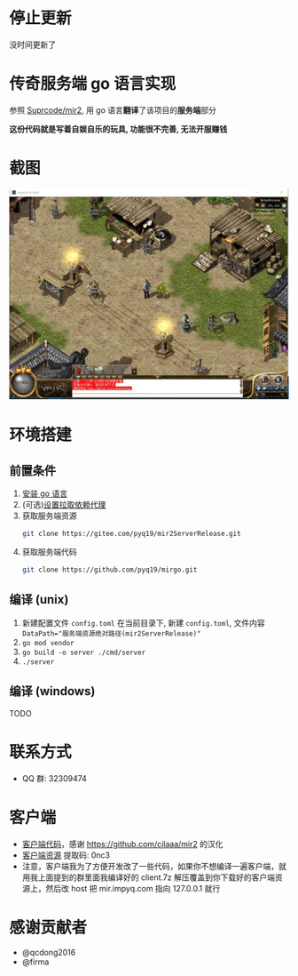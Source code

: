 # 停止更新

没时间更新了

# 传奇服务端 go 语言实现

参照 [Suprcode/mir2](https://github.com/Suprcode/mir2), 用 go 语言**翻译**了该项目的**服务端**部分

**这份代码就是写着自娱自乐的玩具, 功能很不完善, 无法开服赚钱**

# 截图

![image](./assets/img1.jpg)

# 环境搭建

## 前置条件

1. [安装 go 语言](http://docscn.studygolang.com/doc/install)
2. (可选)[设置拉取依赖代理](https://goproxy.io/zh/)
3. 获取服务端资源
   ```bash
   git clone https://gitee.com/pyq19/mir2ServerRelease.git
   ```
4. 获取服务端代码
   ```bash
   git clone https://github.com/pyq19/mirgo.git
   ```

## 编译 (unix)

1. 新建配置文件 `config.toml`
   在当前目录下, 新建 `config.toml`, 文件内容 `DataPath="服务端资源绝对路径(mir2ServerRelease)"`
2. `go mod vendor`
3. `go build -o server ./cmd/server`
4. `./server`

## 编译 (windows)

TODO

# 联系方式

- QQ 群: 32309474

# 客户端

- [客户端代码](https://gitee.com/pyq19/mir2.git)，感谢 https://github.com/cjlaaa/mir2 的汉化
- [客户端资源](https://pan.baidu.com/s/1ELI8pO278v9JRyt6lS-A8Q) 提取码: 0nc3
- 注意，客户端我为了方便开发改了一些代码，如果你不想编译一遍客户端，就用我上面提到的群里面我编译好的 client.7z 解压覆盖到你下载好的客户端资源上，然后改 host 把 mir.impyq.com 指向 127.0.0.1 就行

# 感谢贡献者

- @qcdong2016
- @firma

